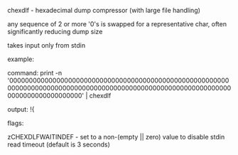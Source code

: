 chexdlf - hexadecimal dump compressor (with large file handling)

any sequence of 2 or more '0's is swapped for a representative char, often significantly reducing dump size


takes input only from stdin


example:

  command: print -n '000000000000000000000000000000000000000000000000000000000000000000000000000000000000000000000000000000000000000000000000000000000000' | chexdlf

  output: !{


flags:

  zCHEXDLFWAITINDEF - set to a non-(empty || zero) value to disable stdin read timeout (default is 3 seconds)



